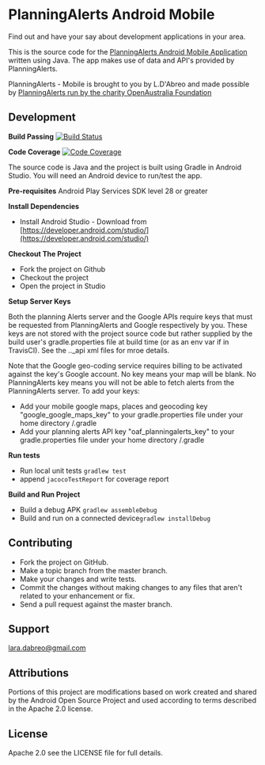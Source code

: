 
# PlanningAlerts Android Mobile

Find out and have your say about development applications in your area.

This is the source code for the [PlanningAlerts Android Mobile Application](https://www.planningalerts.org.au/) written using Java. The app makes use of data and API's provided by PlanningAlerts.

PlanningAlerts - Mobile is brought to you by L.D'Abreo and made possible by [PlanningAlerts run by the charity OpenAustralia Foundation](http://www.openaustraliafoundation.org.au)


## Development



**Build Passing**
[![Build Status](https://travis-ci.org/ldabreo/planningalerts-mobile.png?branch=master)](https://travis-ci.org/ldabreo/planningalerts-mobile)

**Code Coverage**
[![Code Coverage](https://img.shields.io/codecov/c/github/ldabreo/planningalerts-mobile/master.svg)](https://codecov.io/github/ldabreo/planningalerts-mobile?branch=master)

The source code is Java and the project is built using Gradle in Android Studio.   You will need an Android device to run/test the app.

**Pre-requisites**
Android Play Services SDK level 28 or greater

**Install Dependencies**
 * Install Android Studio - Download from [https://developer.android.com/studio/](https://developer.android.com/studio/)

**Checkout The Project**
 * Fork the project on Github
 * Checkout the project
 * Open the project in Studio

**Setup Server Keys**

Both the planning Alerts server and the Google APIs require keys that must be requested from
PlanningAlerts and Google respectively by you. These keys are not stored with the project source code 
but rather supplied by the build user's gradle.properties file at build time (or as an env var if in TravisCI). 
See the  .._api xml files for mroe details.

Note that the Google geo-coding service requires billing to be activated against the key's Google account.
No key means your map will be blank.
No PlanningAlerts key means you will not be able to fetch alerts from the PlanningAlerts server.
To add your keys:
* Add your mobile google maps, places and geocoding key "google_google_maps_key" to your gradle.properties file under your home directory /.gradle
* Add your planning alerts API key "oaf_planningalerts_key" to your gradle.properties file under your home directory /.gradle

**Run tests**
* Run local unit tests  `gradlew test`
* append `jacocoTestReport` for coverage report

**Build and Run Project**
* Build a debug APK  `gradlew assembleDebug`
* Build and run on a connected device`gradlew installDebug`

## Contributing

* Fork the project on GitHub.
* Make a topic branch from the master branch.
* Make your changes and write tests.
* Commit the changes without making changes to any files that aren't related to your enhancement or fix.
* Send a pull request against the master branch.

## Support
lara.dabreo@gmail.com

## Attributions

Portions of this project are modifications based on work created and shared by the Android Open Source Project 
and used according to terms described in the Apache 2.0 license.

## License

Apache 2.0 see the LICENSE file for full details.